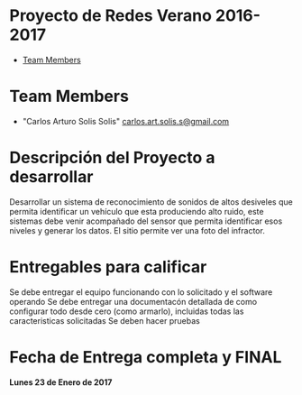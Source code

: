 # Proyecto de Redes Verano 2016-2017

* [Team Members](#team-members)

# <a name="team-members"></a>Team Members
* "Carlos Arturo Solis Solis" <carlos.art.solis.s@gmail.com>

# Descripción del Proyecto a desarrollar
Desarrollar un sistema de reconocimiento de sonidos de altos desiveles que permita identificar un vehículo que esta produciendo alto ruido,
este sistemas debe venir acompañado del sensor que permita identificar esos niveles y generar los datos.
El sitio permite ver una foto del infractor.


# Entregables para calificar
Se debe entregar el equipo funcionando con lo solicitado y el software operando
Se debe entregar una documentacón detallada de como configurar todo desde cero (como armarlo), incluidas todas las caracteristicas solicitadas
Se deben hacer pruebas


# Fecha de Entrega completa y FINAL
<b> Lunes 23 de Enero de 2017 </b>
